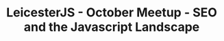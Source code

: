 ---
layout: meetups
location: CloudCall, 1 Colton Square, LE1 1QH, Leicester
occurred_at: Thursday October 17th 2019, 19:00 to 21:00
tags: meetups
talks:
  - speaker: Edd Wilson,
    title: SEO and the Javascript Landscape
title: LeicesterJS - October Meetup - SEO and the Javascript Landscape
---